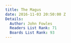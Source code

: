 ```yaml
---
title: The Magus
date: 2016-11-03 20:50:00 Z
Details:
  Author: John Fowles
  Readers List Rank: 71
  Boards List Rank: 93
---
```


